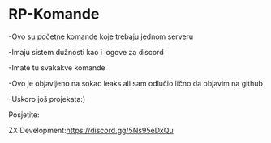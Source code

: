 # RP-Komande
-Ovo su početne komande koje trebaju jednom serveru 

-Imaju sistem dužnosti kao i logove za discord 

-Imate tu svakakve komande 

-Ovo je objavljeno na sokac leaks ali sam odlučio lično da objavim na github

-Uskoro još projekata:)

Posjetite:

ZX Development:https://discord.gg/5Ns95eDxQu
